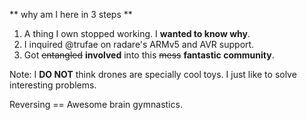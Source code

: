 ** why am I here in 3 steps **

1. A thing I own stopped working. I **wanted to know why**.
2. I inquired @trufae on radare's ARMv5 and AVR support.
3. Got ~~entangled~~ **involved** into this ~~mess~~ **fantastic community**.

Note:
I **DO NOT** think drones are specially cool toys.
I just like to solve interesting problems. 

Reversing == Awesome brain gymnastics.
